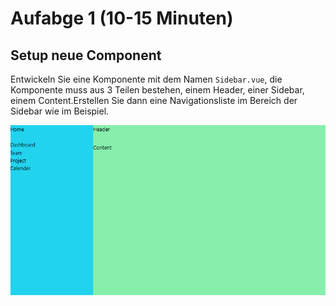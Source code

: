 # Aufabge 1 (10-15 Minuten)

## Setup neue Component

Entwickeln Sie eine Komponente mit dem Namen `Sidebar.vue`, die Komponente muss aus 3 Teilen bestehen, einem Header, einer Sidebar, einem Content.Erstellen Sie dann eine Navigationsliste im Bereich der Sidebar wie im Beispiel.

![Getting Started](./pic1.PNG)